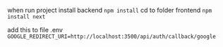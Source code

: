 when run project install backend `npm install` cd to folder frontend `npm install next`

add this to file .env `GOOGLE_REDIRECT_URI=http://localhost:3500/api/auth/callback/google`
